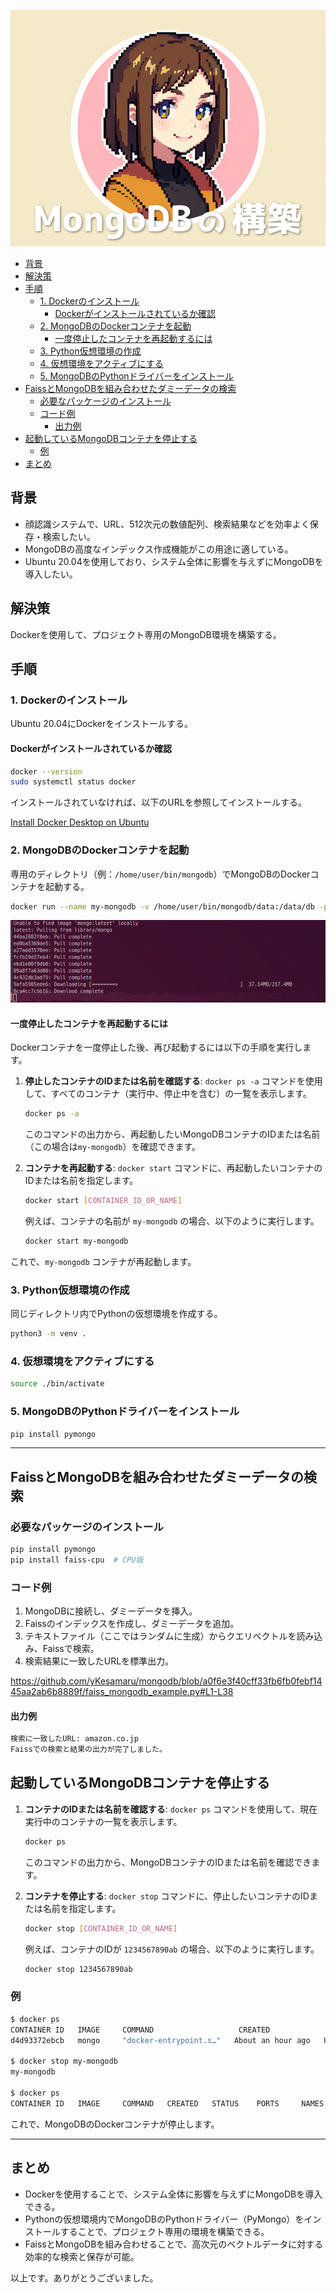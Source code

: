 ![](https://raw.githubusercontent.com/yKesamaru/mongodb/master/assets/eye_catch.png)

- [背景](#背景)
- [解決策](#解決策)
- [手順](#手順)
  - [1. Dockerのインストール](#1-dockerのインストール)
    - [Dockerがインストールされているか確認](#dockerがインストールされているか確認)
  - [2. MongoDBのDockerコンテナを起動](#2-mongodbのdockerコンテナを起動)
    - [一度停止したコンテナを再起動するには](#一度停止したコンテナを再起動するには)
  - [3. Python仮想環境の作成](#3-python仮想環境の作成)
  - [4. 仮想環境をアクティブにする](#4-仮想環境をアクティブにする)
  - [5. MongoDBのPythonドライバーをインストール](#5-mongodbのpythonドライバーをインストール)
- [FaissとMongoDBを組み合わせたダミーデータの検索](#faissとmongodbを組み合わせたダミーデータの検索)
  - [必要なパッケージのインストール](#必要なパッケージのインストール)
  - [コード例](#コード例)
    - [出力例](#出力例)
- [起動しているMongoDBコンテナを停止する](#起動しているmongodbコンテナを停止する)
  - [例](#例)
- [まとめ](#まとめ)


## 背景
- 顔認識システムで、URL、512次元の数値配列、検索結果などを効率よく保存・検索したい。
- MongoDBの高度なインデックス作成機能がこの用途に適している。
- Ubuntu 20.04を使用しており、システム全体に影響を与えずにMongoDBを導入したい。

## 解決策
Dockerを使用して、プロジェクト専用のMongoDB環境を構築する。

## 手順
### 1. Dockerのインストール
Ubuntu 20.04にDockerをインストールする。

#### Dockerがインストールされているか確認
```bash
docker --version
sudo systemctl status docker
```
インストールされていなければ、以下のURLを参照してインストールする。

[Install Docker Desktop on Ubuntu](https://docs.docker.com/desktop/install/ubuntu/)

### 2. MongoDBのDockerコンテナを起動
専用のディレクトリ（例：`/home/user/bin/mongodb`）でMongoDBのDockerコンテナを起動する。
```bash
docker run --name my-mongodb -v /home/user/bin/mongodb/data:/data/db -p 27017:27017 -d mongo
```

![](https://raw.githubusercontent.com/yKesamaru/mongodb/master/assets/2023-09-27-17-36-39.png)

#### 一度停止したコンテナを再起動するには
Dockerコンテナを一度停止した後、再び起動するには以下の手順を実行します。

1. **停止したコンテナのIDまたは名前を確認する**: `docker ps -a` コマンドを使用して、すべてのコンテナ（実行中、停止中を含む）の一覧を表示します。
    ```bash
    docker ps -a
    ```
    このコマンドの出力から、再起動したいMongoDBコンテナのIDまたは名前（この場合は`my-mongodb`）を確認できます。

2. **コンテナを再起動する**: `docker start` コマンドに、再起動したいコンテナのIDまたは名前を指定します。
    ```bash
    docker start [CONTAINER_ID_OR_NAME]
    ```
    例えば、コンテナの名前が `my-mongodb` の場合、以下のように実行します。
    ```bash
    docker start my-mongodb
    ```

これで、`my-mongodb` コンテナが再起動します。

### 3. Python仮想環境の作成
同じディレクトリ内でPythonの仮想環境を作成する。
```bash
python3 -m venv .
```

### 4. 仮想環境をアクティブにする
```bash
source ./bin/activate
```

### 5. MongoDBのPythonドライバーをインストール
```bash
pip install pymongo
```
---

## FaissとMongoDBを組み合わせたダミーデータの検索

### 必要なパッケージのインストール
```bash
pip install pymongo
pip install faiss-cpu  # CPU版
```

### コード例
1. MongoDBに接続し、ダミーデータを挿入。
2. Faissのインデックスを作成し、ダミーデータを追加。
3. テキストファイル（ここではランダムに生成）からクエリベクトルを読み込み、Faissで検索。
4. 検索結果に一致したURLを標準出力。

https://github.com/yKesamaru/mongodb/blob/a0f6e3f40cff33fb6fb0febf1445aa2ab6b8889f/faiss_mongodb_example.py#L1-L38

#### 出力例
```bash
検索に一致したURL: amazon.co.jp
Faissでの検索と結果の出力が完了しました。
```

## 起動しているMongoDBコンテナを停止する

1. **コンテナのIDまたは名前を確認する**: `docker ps` コマンドを使用して、現在実行中のコンテナの一覧を表示します。
    ```bash
    docker ps
    ```
    このコマンドの出力から、MongoDBコンテナのIDまたは名前を確認できます。

2. **コンテナを停止する**: `docker stop` コマンドに、停止したいコンテナのIDまたは名前を指定します。
    ```bash
    docker stop [CONTAINER_ID_OR_NAME]
    ```
    例えば、コンテナのIDが `1234567890ab` の場合、以下のように実行します。
    ```bash
    docker stop 1234567890ab
    ```

### 例
```bash
$ docker ps
CONTAINER ID   IMAGE     COMMAND                   CREATED             STATUS             PORTS                                           NAMES
d4d93372ebcb   mongo     "docker-entrypoint.s…"   About an hour ago   Up About an hour   0.0.0.0:27017->27017/tcp, :::27017->27017/tcp   my-mongodb

$ docker stop my-mongodb
my-mongodb

$ docker ps
CONTAINER ID   IMAGE     COMMAND   CREATED   STATUS    PORTS     NAMES

```

これで、MongoDBのDockerコンテナが停止します。

---

## まとめ
- Dockerを使用することで、システム全体に影響を与えずにMongoDBを導入できる。
- Pythonの仮想環境内でMongoDBのPythonドライバー（PyMongo）をインストールすることで、プロジェクト専用の環境を構築できる。
- FaissとMongoDBを組み合わせることで、高次元のベクトルデータに対する効率的な検索と保存が可能。

以上です。ありがとうございました。